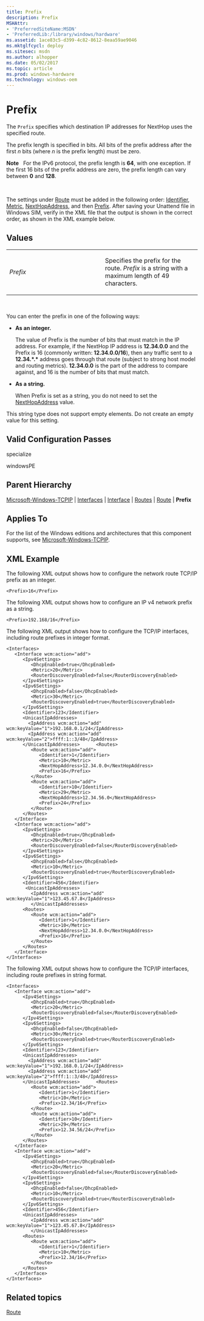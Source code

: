 ```yaml
---
title: Prefix
description: Prefix
MSHAttr:
- 'PreferredSiteName:MSDN'
- 'PreferredLib:/library/windows/hardware'
ms.assetid: 1ace83c5-d399-4c82-8612-8eaa59ae9046
ms.mktglfcycl: deploy
ms.sitesec: msdn
ms.author: alhopper
ms.date: 05/02/2017
ms.topic: article
ms.prod: windows-hardware
ms.technology: windows-oem
---
```


# Prefix


The `Prefix` specifies which destination IP addresses for NextHop uses the specified route.

The prefix length is specified in bits. All bits of the prefix address after the first *n* bits (where *n* is the prefix length) must be zero.

**Note**  
For the IPv6 protocol, the prefix length is **64**, with one exception. If the first 16 bits of the prefix address are zero, the prefix length can vary between **0** and **128**.

 

The settings under [Route](http://go.microsoft.com/fwlink/?LinkId=254767) must be added in the following order: [Identifier](http://go.microsoft.com/fwlink/?LinkId=224315), [Metric](http://go.microsoft.com/fwlink/?LinkId=224320), [NextHopAddress](http://go.microsoft.com/fwlink/?LinkId=224322), and then [Prefix](http://go.microsoft.com/fwlink/?LinkId=224326). After saving your Unattend file in Windows SIM, verify in the XML file that the output is shown in the correct order, as shown in the XML example below.

## Values


<table>
<colgroup>
<col width="50%" />
<col width="50%" />
</colgroup>
<tbody>
<tr class="odd">
<td><p><em>Prefix</em></p></td>
<td><p>Specifies the prefix for the route. <em>Prefix</em> is a string with a maximum length of 49 characters.</p></td>
</tr>
</tbody>
</table>

 

You can enter the prefix in one of the following ways:

-   **As an integer.**

    The value of Prefix is the number of bits that must match in the IP address. For example, if the NextHop IP address is **12.34.0.0** and the Prefix is 16 (commonly written: **12.34.0.0/16**), then any traffic sent to a **12.34.\*.\*** address goes through that route (subject to strong host model and routing metrics). **12.34.0.0** is the part of the address to compare against, and 16 is the number of bits that must match.

-   **As a string.**

    When Prefix is set as a string, you do not need to set the [NextHopAddress](microsoft-windows-tcpip-interfaces-interface-routes-route-nexthopaddress.md) value.

This string type does not support empty elements. Do not create an empty value for this setting.

## Valid Configuration Passes


specialize

windowsPE

## Parent Hierarchy


[Microsoft-Windows-TCPIP](microsoft-windows-tcpip.md) | [Interfaces](microsoft-windows-tcpip-interfaces.md) | [Interface](microsoft-windows-tcpip-interfaces-interface.md) | [Routes](microsoft-windows-tcpip-interfaces-interface-routes.md) | [Route](microsoft-windows-tcpip-interfaces-interface-routes-route.md) | **Prefix**

## Applies To


For the list of the Windows editions and architectures that this component supports, see [Microsoft-Windows-TCPIP](microsoft-windows-tcpip.md).

## XML Example


The following XML output shows how to configure the network route TCP/IP prefix as an integer.

``` syntax
<Prefix>16</Prefix>
```

The following XML output shows how to configure an IP v4 network prefix as a string.

``` syntax
<Prefix>192.168/16</Prefix>
```

The following XML output shows how to configure the TCP/IP interfaces, including route prefixes in integer format.

``` syntax
<Interfaces>
   <Interface wcm:action="add">
      <Ipv4Settings>
         <DhcpEnabled>true</DhcpEnabled> 
         <Metric>20</Metric> 
         <RouterDiscoveryEnabled>false</RouterDiscoveryEnabled> 
      </Ipv4Settings>
      <Ipv6Settings>
         <DhcpEnabled>false</DhcpEnabled> 
         <Metric>30</Metric> 
         <RouterDiscoveryEnabled>true</RouterDiscoveryEnabled> 
      </Ipv6Settings>
      <Identifier>123</Identifier>
      <UnicastIpAddresses>
        <IpAddress wcm:action="add" wcm:keyValue="1">192.168.0.1/24</IpAddress>
        <IpAddress wcm:action="add" wcm:keyValue="2">ffff:1::3/48</IpAddress>
      </UnicastIpAddresses>      <Routes>
         <Route wcm:action="add">
            <Identifier>1</Identifier> 
            <Metric>10</Metric> 
            <NextHopAddress>12.34.0.0</NextHopAddress> 
            <Prefix>16</Prefix> 
         </Route>
         <Route wcm:action="add">
            <Identifier>10</Identifier> 
            <Metric>29</Metric> 
            <NextHopAddress>12.34.56.0</NextHopAddress> 
            <Prefix>24</Prefix> 
         </Route>
      </Routes>
   </Interface>
   <Interface wcm:action="add">
      <Ipv4Settings>
         <DhcpEnabled>true</DhcpEnabled> 
         <Metric>20</Metric> 
         <RouterDiscoveryEnabled>false</RouterDiscoveryEnabled> 
      </Ipv4Settings>
      <Ipv6Settings>
         <DhcpEnabled>false</DhcpEnabled> 
         <Metric>10</Metric> 
         <RouterDiscoveryEnabled>true</RouterDiscoveryEnabled> 
      </Ipv6Settings>
      <Identifier>456</Identifier>
       <UnicastIpAddresses>
         <IpAddress wcm:action="add" wcm:keyValue="1">123.45.67.8</IpAddress> 
         </UnicastIpAddresses>
      <Routes>
         <Route wcm:action="add">
            <Identifier>1</Identifier> 
            <Metric>10</Metric> 
            <NextHopAddress>12.34.0.0</NextHopAddress> 
            <Prefix>16</Prefix> 
         </Route>
      </Routes>
   </Interface>
</Interfaces>
```

The following XML output shows how to configure the TCP/IP interfaces, including route prefixes in string format.

``` syntax
<Interfaces>
   <Interface wcm:action="add">
      <Ipv4Settings>
         <DhcpEnabled>true</DhcpEnabled> 
         <Metric>20</Metric> 
         <RouterDiscoveryEnabled>false</RouterDiscoveryEnabled> 
      </Ipv4Settings>
      <Ipv6Settings>
         <DhcpEnabled>false</DhcpEnabled> 
         <Metric>30</Metric> 
         <RouterDiscoveryEnabled>true</RouterDiscoveryEnabled> 
      </Ipv6Settings>
      <Identifier>123</Identifier>
      <UnicastIpAddresses>
        <IpAddress wcm:action="add" wcm:keyValue="1">192.168.0.1/24</IpAddress>
        <IpAddress wcm:action="add" wcm:keyValue="2">ffff:1::3/48</IpAddress>
      </UnicastIpAddresses>      <Routes>
         <Route wcm:action="add">
            <Identifier>1</Identifier> 
            <Metric>10</Metric> 
            <Prefix>12.34/16</Prefix> 
         </Route>
         <Route wcm:action="add">
            <Identifier>10</Identifier> 
            <Metric>29</Metric> 
            <Prefix>12.34.56/24</Prefix> 
         </Route>
      </Routes>
   </Interface>
   <Interface wcm:action="add">
      <Ipv4Settings>
         <DhcpEnabled>true</DhcpEnabled> 
         <Metric>20</Metric> 
         <RouterDiscoveryEnabled>false</RouterDiscoveryEnabled> 
      </Ipv4Settings>
      <Ipv6Settings>
         <DhcpEnabled>false</DhcpEnabled> 
         <Metric>10</Metric> 
         <RouterDiscoveryEnabled>true</RouterDiscoveryEnabled> 
      </Ipv6Settings>
      <Identifier>456</Identifier> 
      <UnicastIpAddresses>
         <IpAddress wcm:action="add" wcm:keyValue="1">123.45.67.8</IpAddress> 
         </UnicastIpAddresses>
      <Routes>
         <Route wcm:action="add">
            <Identifier>1</Identifier> 
            <Metric>10</Metric> 
            <Prefix>12.34/16</Prefix> 
         </Route>
      </Routes>
   </Interface>
</Interfaces>
```

## Related topics


[Route](microsoft-windows-tcpip-interfaces-interface-routes-route.md)

 

 







